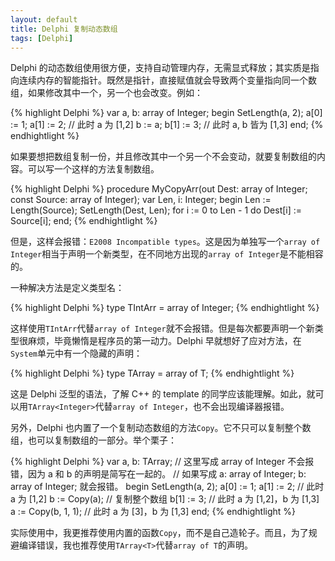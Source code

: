 ```yaml
---
layout: default
title: Delphi 复制动态数组
tags: [Delphi]
---
```


Delphi 的动态数组使用很方便，支持自动管理内存，无需显式释放；其实质是指向连续内存的智能指针。既然是指针，直接赋值就会导致两个变量指向同一个数组，如果修改其中一个，另一个也会改变。例如：

{% highlight Delphi %}
var
  a, b: array of Integer;
begin
  SetLength(a, 2);
  a[0] := 1;
  a[1] := 2;
  // 此时 a 为 [1,2]
  b := a;
  b[1] := 3;
  // 此时 a, b 皆为 [1,3]
end;
{% endhightlight %}

如果要想把数组复制一份，并且修改其中一个另一个不会变动，就要复制数组的内容。可以写一个这样的方法复制数组。

{% highlight Delphi %}
procedure MyCopyArr(out Dest: array of Integer; const Source: array of Integer);
var
  Len, i: Integer;
begin
  Len := Length(Source);
  SetLength(Dest, Len);
  for i := 0 to Len - 1 do
    Dest[i] := Source[i];
end;
{% endhightlight %}

但是，这样会报错：`E2008 Incompatible types`。这是因为单独写一个`array of Integer`相当于声明一个新类型，在不同地方出现的`array of Integer`是不能相容的。

一种解决方法是定义类型名：

{% highlight Delphi %}
type
  TIntArr = array of Integer;
{% endhightlight %}

这样使用`TIntArr`代替`array of Integer`就不会报错。但是每次都要声明一个新类型很麻烦，毕竟懒惰是程序员的第一动力。Delphi 早就想好了应对方法，在`System`单元中有一个隐藏的声明：

{% highlight Delphi %}
type
  TArray<T> = array of T;
{% endhightlight %}

这是 Delphi 泛型的语法，了解 C++ 的 template 的同学应该能理解。如此，就可以用`TArray<Integer>`代替`array of Integer`，也不会出现编译器报错。

另外，Delphi 也内置了一个复制动态数组的方法`Copy`。它不只可以复制整个数组，也可以复制数组的一部分。举个栗子：

{% highlight Delphi %}
var
  a, b: TArray<Integer>; // 这里写成 array of Integer 不会报错，因为 a 和 b 的声明是简写在一起的。
  // 如果写成 a: array of Integer; b: array of Integer; 就会报错。
begin
  SetLength(a, 2);
  a[0] := 1;
  a[1] := 2;
  // 此时 a 为 [1,2]
  b := Copy(a); // 复制整个数组
  b[1] := 3;
  // 此时 a 为 [1,2]，b 为 [1,3]
  a := Copy(b, 1, 1);
  // 此时 a 为 [3]，b 为 [1,3]
end;
{% endhightlight %}

实际使用中，我更推荐使用内置的函数`Copy`，而不是自己造轮子。而且，为了规避编译错误，我也推荐使用`TArray<T>`代替`array of T`的声明。